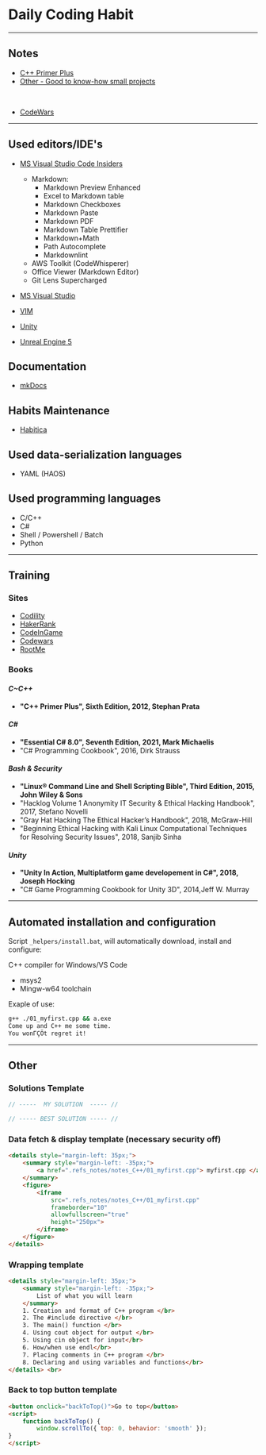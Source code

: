 # Daily Coding Habit

----

## Notes

- [C++ Primer Plus](/Notes/C++PrimerPlus/Readme.md)
- [Other - Good to know-how small projects](/Notes/_BaseNotes/notes_oth.md)
<br>

- [CodeWars](/Training/CodeWars/README.md)

----

## Used editors/IDE's

- [MS Visual Studio Code Insiders](https://code.visualstudio.com/)
  - Markdown:
    - Markdown Preview Enhanced
    - Excel to Markdown table
    - Markdown Checkboxes
    - Markdown Paste
    - Markdown PDF
    - Markdown Table Prettifier
    - Markdown+Math
    - Path Autocomplete
    - Markdownlint
  - AWS Toolkit (CodeWhisperer)
  - Office Viewer (Markdown Editor)
  - Git Lens Supercharged

- [MS Visual Studio](https://visualstudio.microsoft.com/)
- [VIM](https://www.vim.org/download.php)
- [Unity](https://unity.com/)
- [Unreal Engine 5](https://www.unrealengine.com/en-US)

## Documentation

- [mkDocs](https://www.mkdocs.org/user-guide/installation/)

## Habits Maintenance

- [Habitica](https://habitica.com/)

## Used data-serialization languages

- YAML (HAOS)

## Used programming languages

- C/C++
- C#
- Shell / Powershell / Batch
- Python

----

## Training

### Sites

- [Codility](https://www.codility.com/)
- [HakerRank](https://www.hackerrank.com/)
- [CodeInGame](https://www.codingame.com/start)
- [Codewars](https://www.codewars.com/)
- [RootMe](https://www.root-me.org/?lang=en)

### Books

#### _C~C++_

- **"C++ Primer Plus", Sixth Edition, 2012, Stephan Prata**

#### _C#_

- **"Essential C# 8.0", Seventh Edition, 2021, Mark Michaelis**
- "C# Programming Cookbook", 2016, Dirk Strauss

#### _Bash & Security_

- **"Linux® Command Line and Shell Scripting Bible", Third Edition, 2015, John Wiley & Sons**
- "Hacklog Volume 1 Anonymity IT Security & Ethical Hacking Handbook", 2017, Stefano Novelli
- "Gray Hat Hacking The Ethical Hacker’s Handbook", 2018, McGraw-Hill
- "Beginning Ethical Hacking with Kali Linux Computational Techniques for Resolving Security Issues", 2018, Sanjib Sinha

#### _Unity_

- **"Unity In Action, Multiplatform game developement in C#", 2018, Joseph Hocking**
- "C# Game Programming Cookbook for Unity 3D", 2014,Jeff W. Murray

----

## Automated installation and configuration

Script `_helpers/install.bat`, will automatically download, install and configure:

C++ compiler for Windows/VS Code

- msys2
- Mingw-w64 toolchain

Exaple of use:

```sh
g++ ./01_myfirst.cpp && a.exe         
Come up and C++ me some time.
You wonΓÇÖt regret it!
```

----

## Other

### Solutions Template

```cpp
// -----  MY SOLUTION  ----- //

// ----- BEST SOLUTION ----- //

```

### Data fetch & display template (necessary security off)

```html
<details style="margin-left: 35px;">
    <summary style="margin-left: -35px;"> 
        <a href=".refs_notes/notes_C++/01_myfirst.cpp"> myfirst.cpp </a>
    </summary>
    <figure>
        <iframe 
            src=".refs_notes/notes_C++/01_myfirst.cpp" 
            frameborder="10" 
            allowfullscreen="true" 
            height="250px">
        </iframe>
    </figure>
</details>
```

### Wrapping template

```html
<details style="margin-left: 35px;">
    <summary style="margin-left: -35px;">
        List of what you will learn
    </summary>
    1. Creation and format of C++ program </br>
    2. The #include directive </br>
    3. The main() function </br>
    4. Using cout object for output </br>
    5. Using cin object for input</br>
    6. How/when use endl</br>
    7. Placing comments in C++ program </br>
    8. Declaring and using variables and functions</br>
</details> <br> 
```

### Back to top button template

```html
<button onclick="backToTop()">Go to top</button>
<script>
    function backToTop() {
        window.scrollTo({ top: 0, behavior: 'smooth' });
}
</script>
```
